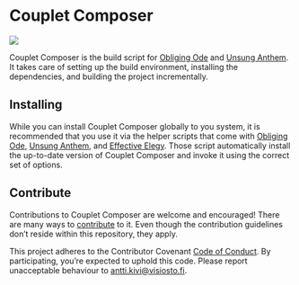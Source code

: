 # Couplet Composer

![](https://github.com/anttikivi/couplet-composer/workflows/Main%20workflow/badge.svg)

Couplet Composer is the build script for [Obliging Ode](https://github.com/anttikivi/unsung-anthem) and [Unsung Anthem](https://github.com/anttikivi/unsung-anthem). It takes care of setting up the build environment, installing the dependencies, and building the project incrementally.

## Installing

While you can install Couplet Composer globally to you system, it is recommended that you use it via the helper scripts that come with [Obliging Ode](https://github.com/anttikivi/unsung-anthem), [Unsung Anthem](https://github.com/anttikivi/unsung-anthem), and [Effective Elegy](https://github.com/anttikivi/effective-elegy). Those script automatically install the up-to-date version of Couplet Composer and invoke it using the correct set of options.

## Contribute

Contributions to Couplet Composer are welcome and encouraged! There are many ways to [contribute](https://github.com/anttikivi/unsung-anthem/blob/develop/CONTRIBUTING.md) to it. Even though the contribution guidelines don’t reside within this repository, they apply.

This project adheres to the Contributor Covenant [Code of Conduct](https://github.com/anttikivi/unsung-anthem/blob/develop/CODE_OF_CONDUCT.md). By participating, you’re expected to uphold this code. Please report unacceptable behaviour to antti.kivi@visiosto.fi.
